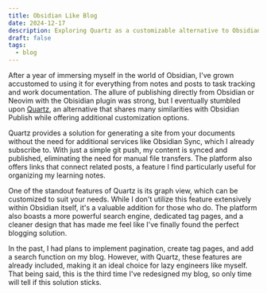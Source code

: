 ```yaml
---
title: Obsidian Like Blog
date: 2024-12-17
description: Exploring Quartz as a customizable alternative to Obsidian Publish for my personal blog.
draft: false
tags:
  - blog
---
```


After a year of immersing myself in the world of Obsidian, I've grown accustomed to using it for everything from notes and posts to task tracking and work documentation. The allure of publishing directly from Obsidian or Neovim with the Obisidian plugin was strong, but I eventually stumbled upon [Quartz](https://quartz.jzhao.xyz/), an alternative that shares many similarities with Obsidian Publish while offering additional customization options.

Quartz provides a solution for generating a site from your documents without the need for additional services like Obsidian Sync, which I already subscribe to. With just a simple git push, my content is synced and published, eliminating the need for manual file transfers. The platform also offers links that connect related posts, a feature I find particularly useful for organizing my learning notes.

One of the standout features of Quartz is its graph view, which can be customized to suit your needs. While I don't utilize this feature extensively within Obsidian itself, it's a valuable addition for those who do. The platform also boasts a more powerful search engine, dedicated tag pages, and a cleaner design that has made me feel like I've finally found the perfect blogging solution.

In the past, I had plans to implement pagination, create tag pages, and add a search function on my blog. However, with Quartz, these features are already included, making it an ideal choice for lazy engineers like myself. That being said, this is the third time I've redesigned my blog, so only time will tell if this solution sticks.
